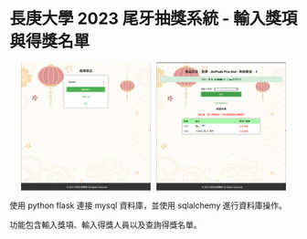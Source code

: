 # 長庚大學 2023 尾牙抽獎系統 - 輸入獎項與得獎名單

<div style="display: flex; justify-content: center; gap: 10px;">
    <img src="static/images/choose_prize1.png" alt="choose_prize1" width="45%" />
    <img src="static/images/select_winner.png" alt="select_winner" width="45%" />
</div>

使用 python flask 連接 mysql 資料庫，並使用 sqlalchemy 進行資料庫操作。

功能包含輸入獎項、輸入得獎人員以及查詢得獎名單。
